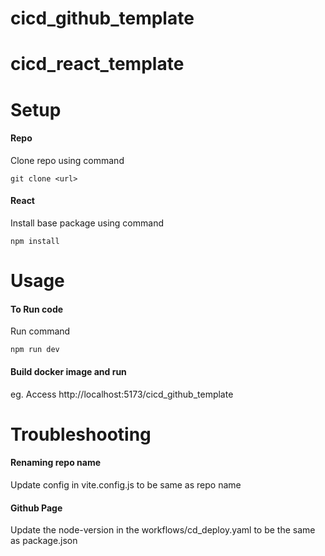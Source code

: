 # cicd_github_template

# cicd_react_template

# Setup
#### Repo
Clone repo using command
```
git clone <url>
```
#### React
Install base package using command
```
npm install
```

# Usage
#### To Run code
Run command
```
npm run dev
```
#### Build docker image and run
eg. Access http://localhost:5173/cicd_github_template

# Troubleshooting
#### Renaming repo name
Update config in vite.config.js to be same as repo name

#### Github Page
Update the node-version in the workflows/cd_deploy.yaml to be the same as package.json
